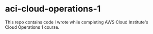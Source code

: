 # aci-cloud-operations-1
This repo contains code I wrote while completing AWS Cloud Institute's Cloud Operations 1 course.
